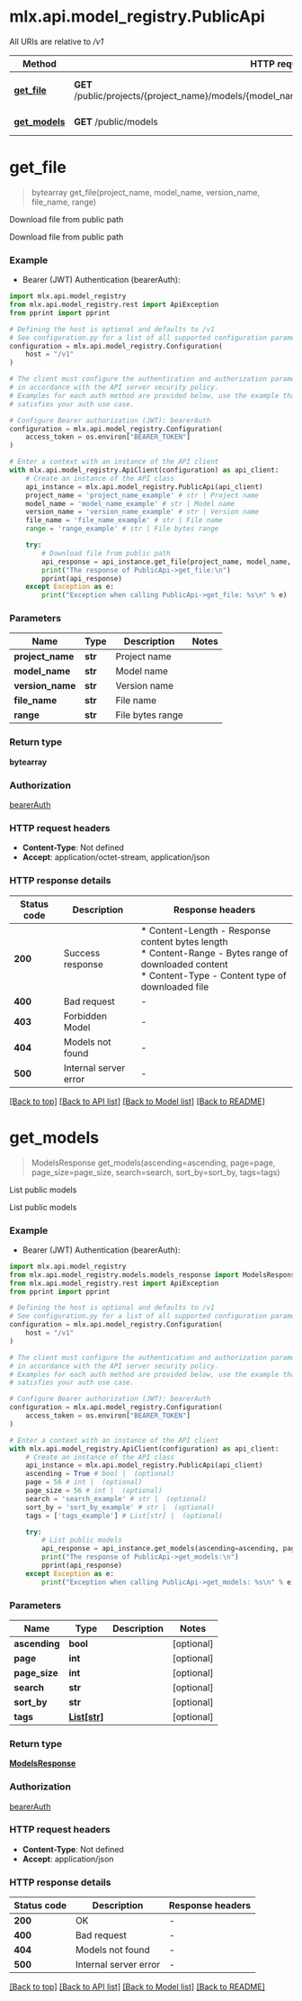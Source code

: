 # mlx.api.model_registry.PublicApi

All URIs are relative to */v1*

Method | HTTP request | Description
------------- | ------------- | -------------
[**get_file**](PublicApi.md#get_file) | **GET** /public/projects/{project_name}/models/{model_name}/versions/{version_name}/files/{file_name} | Download file from public path
[**get_models**](PublicApi.md#get_models) | **GET** /public/models | List public models


# **get_file**
> bytearray get_file(project_name, model_name, version_name, file_name, range)

Download file from public path

Download file from public path

### Example

* Bearer (JWT) Authentication (bearerAuth):

```python
import mlx.api.model_registry
from mlx.api.model_registry.rest import ApiException
from pprint import pprint

# Defining the host is optional and defaults to /v1
# See configuration.py for a list of all supported configuration parameters.
configuration = mlx.api.model_registry.Configuration(
    host = "/v1"
)

# The client must configure the authentication and authorization parameters
# in accordance with the API server security policy.
# Examples for each auth method are provided below, use the example that
# satisfies your auth use case.

# Configure Bearer authorization (JWT): bearerAuth
configuration = mlx.api.model_registry.Configuration(
    access_token = os.environ["BEARER_TOKEN"]
)

# Enter a context with an instance of the API client
with mlx.api.model_registry.ApiClient(configuration) as api_client:
    # Create an instance of the API class
    api_instance = mlx.api.model_registry.PublicApi(api_client)
    project_name = 'project_name_example' # str | Project name
    model_name = 'model_name_example' # str | Model name
    version_name = 'version_name_example' # str | Version name
    file_name = 'file_name_example' # str | File name
    range = 'range_example' # str | File bytes range

    try:
        # Download file from public path
        api_response = api_instance.get_file(project_name, model_name, version_name, file_name, range)
        print("The response of PublicApi->get_file:\n")
        pprint(api_response)
    except Exception as e:
        print("Exception when calling PublicApi->get_file: %s\n" % e)
```



### Parameters


Name | Type | Description  | Notes
------------- | ------------- | ------------- | -------------
 **project_name** | **str**| Project name | 
 **model_name** | **str**| Model name | 
 **version_name** | **str**| Version name | 
 **file_name** | **str**| File name | 
 **range** | **str**| File bytes range | 

### Return type

**bytearray**

### Authorization

[bearerAuth](../README.md#bearerAuth)

### HTTP request headers

 - **Content-Type**: Not defined
 - **Accept**: application/octet-stream, application/json

### HTTP response details

| Status code | Description | Response headers |
|-------------|-------------|------------------|
**200** | Success response |  * Content-Length - Response content bytes length <br>  * Content-Range - Bytes range of downloaded content <br>  * Content-Type - Content type of downloaded file <br>  |
**400** | Bad request |  -  |
**403** | Forbidden Model |  -  |
**404** | Models not found |  -  |
**500** | Internal server error |  -  |

[[Back to top]](#) [[Back to API list]](../README.md#documentation-for-api-endpoints) [[Back to Model list]](../README.md#documentation-for-models) [[Back to README]](../README.md)

# **get_models**
> ModelsResponse get_models(ascending=ascending, page=page, page_size=page_size, search=search, sort_by=sort_by, tags=tags)

List public models

List public models

### Example

* Bearer (JWT) Authentication (bearerAuth):

```python
import mlx.api.model_registry
from mlx.api.model_registry.models.models_response import ModelsResponse
from mlx.api.model_registry.rest import ApiException
from pprint import pprint

# Defining the host is optional and defaults to /v1
# See configuration.py for a list of all supported configuration parameters.
configuration = mlx.api.model_registry.Configuration(
    host = "/v1"
)

# The client must configure the authentication and authorization parameters
# in accordance with the API server security policy.
# Examples for each auth method are provided below, use the example that
# satisfies your auth use case.

# Configure Bearer authorization (JWT): bearerAuth
configuration = mlx.api.model_registry.Configuration(
    access_token = os.environ["BEARER_TOKEN"]
)

# Enter a context with an instance of the API client
with mlx.api.model_registry.ApiClient(configuration) as api_client:
    # Create an instance of the API class
    api_instance = mlx.api.model_registry.PublicApi(api_client)
    ascending = True # bool |  (optional)
    page = 56 # int |  (optional)
    page_size = 56 # int |  (optional)
    search = 'search_example' # str |  (optional)
    sort_by = 'sort_by_example' # str |  (optional)
    tags = ['tags_example'] # List[str] |  (optional)

    try:
        # List public models
        api_response = api_instance.get_models(ascending=ascending, page=page, page_size=page_size, search=search, sort_by=sort_by, tags=tags)
        print("The response of PublicApi->get_models:\n")
        pprint(api_response)
    except Exception as e:
        print("Exception when calling PublicApi->get_models: %s\n" % e)
```



### Parameters


Name | Type | Description  | Notes
------------- | ------------- | ------------- | -------------
 **ascending** | **bool**|  | [optional] 
 **page** | **int**|  | [optional] 
 **page_size** | **int**|  | [optional] 
 **search** | **str**|  | [optional] 
 **sort_by** | **str**|  | [optional] 
 **tags** | [**List[str]**](str.md)|  | [optional] 

### Return type

[**ModelsResponse**](ModelsResponse.md)

### Authorization

[bearerAuth](../README.md#bearerAuth)

### HTTP request headers

 - **Content-Type**: Not defined
 - **Accept**: application/json

### HTTP response details

| Status code | Description | Response headers |
|-------------|-------------|------------------|
**200** | OK |  -  |
**400** | Bad request |  -  |
**404** | Models not found |  -  |
**500** | Internal server error |  -  |

[[Back to top]](#) [[Back to API list]](../README.md#documentation-for-api-endpoints) [[Back to Model list]](../README.md#documentation-for-models) [[Back to README]](../README.md)

